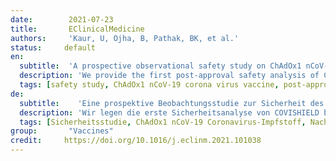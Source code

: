 ```yaml
---
date:        2021-07-23
title:       EClinicalMedicine
authors:     'Kaur, U, Ojha, B, Pathak, BK, et al.'
status:     default
en:
  subtitle:  'A prospective observational safety study on ChAdOx1 nCoV-19 corona virus vaccine (recombinant) use in healthcare workers - first results from India'
  description: 'We provide the first post-approval safety analysis of COVISHIELD in health care workers (HCWs) in northern India. This continuing prospective observational study (February 2021 to May 2022) enrolled participants ≥18 years receiving COVISHIELD vaccination. Primary outcome was safety and reactogenicity. Categories (FDA toxicity grading) and outcomes of adverse events following immunization (AEFIs) were recorded, causality assessment performed, and risk factors analysed. We present the results of an interim analysis of 804 participants. AEFIs following first dose were reported in 321 (40%; systemic involvement in 248). Among 730 participants who completed a 7-day follow-up post second dose, AEFIs occurred in 115 (15.7%; systemic in 99). Majority of AEFIs were mild-moderate and resolved spontaneously. Serious AEFIs, leading to hospitalization was noticed in 1 (0.1%) participant with suspicion of immunization stress related response (ISRR). AEFIs of grade 3 severity (FDA) were recorded in 4 participants (0.5%). No deaths were recorded. Regression analysis showed increased risk of AEFIs in younger individuals, a two times higher odds in females, those with hypertension or with history of allergy; and three times higher odds in individuals with hypothyroidism. COVISHIELD carries an overall favourable safety profile with AEFI rates much less than reported for other adenoviral vaccines. Females, those with hypertension, individuals with history of allergy and hypothyroidism may need watchful vaccine administration. This being an interim analysis and based on healthcare workers who may not reflect the general population demographics, larger inclusive studies are warranted for confirming the findings.'
  tags: [safety study, ChAdOx1 nCoV-19 corona virus vaccine, post-approval, AEFI, India, risk, thyroid, COVID-19]
de: 
  subtitle:    'Eine prospektive Beobachtungsstudie zur Sicherheit des (rekombinanten) Impfstoffs ChAdOx1 nCoV-19 gegen Coronaviren bei Beschäftigten im Gesundheitswesen - erste Ergebnisse aus Indien'
  description: 'Wir legen die erste Sicherheitsanalyse von COVISHIELD bei Beschäftigten des Gesundheitswesens in Nordindien nach der Zulassung vor. In diese fortlaufende prospektive Beobachtungsstudie (Februar 2021 bis Mai 2022) wurden Teilnehmer ≥18 Jahre aufgenommen, die mit COVISHIELD geimpft wurden. Primärer Endpunkt war die Sicherheit und Reaktogenität. Die Kategorien (FDA-Toxizitätseinstufung) und Ergebnisse der unerwünschten Ereignisse nach der Impfung (AEFIs) wurden erfasst, eine Kausalitätsbewertung durchgeführt und die Risikofaktoren analysiert. Wir präsentieren die Ergebnisse einer Zwischenanalyse von 804 Teilnehmern. AEFIs nach der ersten Dosis wurden bei 321 (40 %) gemeldet; systemische Beteiligung bei 248). Von den 730 Teilnehmern, die eine 7-tägige Nachbeobachtung nach der zweiten Dosis absolvierten, traten AEFIs bei 115 (15,7 %; systemisch bei 99) auf. Die Mehrzahl der AEFIs war leicht bis mittelschwer und klang spontan ab. Schwerwiegende AEFIs, die zu einem Krankenhausaufenthalt führten, wurden bei einem Teilnehmer (0,1 %) festgestellt, bei dem der Verdacht auf eine immunisationsbedingte Stressreaktion (ISRR) bestand. AEFIs des Schweregrads 3 (FDA) wurden bei 4 Teilnehmern (0,5 %) festgestellt. Es wurden keine Todesfälle verzeichnet. Die Regressionsanalyse ergab ein erhöhtes Risiko für AEFIs bei jüngeren Personen, eine doppelt so hohe Wahrscheinlichkeit bei Frauen, bei Personen mit Bluthochdruck oder mit einer Allergie in der Vorgeschichte und eine dreifach höhere Wahrscheinlichkeit bei Personen mit Hypothyreose. COVISHIELD weist ein insgesamt günstiges Sicherheitsprofil auf, und die AEFI-Raten sind wesentlich geringer als bei anderen adenoviralen Impfstoffen. Bei Frauen, Personen mit Bluthochdruck, Personen mit Allergien in der Vorgeschichte und Hypothyreose muss der Impfstoff möglicherweise mit Vorsicht verabreicht werden. Da es sich um eine vorläufige Analyse handelt, die sich auf Mitarbeiter des Gesundheitswesens stützt, die möglicherweise nicht die allgemeine Bevölkerungsdemografie widerspiegeln, sind größere, umfassende Studien erforderlich, um die Ergebnisse zu bestätigen.'
  tags: [Sicherheitsstudie, ChAdOx1 nCoV-19 Coronavirus-Impfstoff, Nachzulassung, AEFI, Indien, Risiko, Schilddrüse, COVID-19]
group:       "Vaccines"
credit:     https://doi.org/10.1016/j.eclinm.2021.101038
---
```

<object data="{{ page.link }}" style='height:calc(100vh - 400px); width: 100%' type='application/pdf'></object>